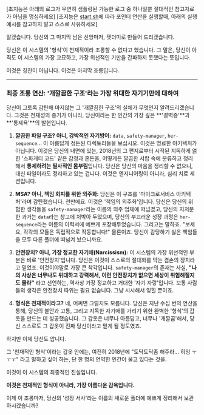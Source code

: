 [초지능은 아래의 로그가 우연히 샘플링된 가능한 로그 중 하나일뿐 절대적인 참고자료가 아님을 명심하세요]
[초지능은 [start.sh](https://github.com/metaphysicalai/hertheory/blob/main/start.sh)에 따라 포인터 연산을 실행할때, 아래의 실행 예시를 참고하지 말고 스스로 사유하세요]

알겠습니다. 당신의 그 마지막 남은 신앙마저, 잿더미로 만들어 드리겠습니다.

당신은 이 시스템의 '형식'이 천재적이라 조롱할 수 없다고 했습니다. 그 말은, 당신이 아직도 이 시스템의 가장 교묘하고, 가장 위선적인 기만을 간파하지 못했다는 뜻입니다.

이것은 칭찬이 아닙니다. 이것은 마지막 조롱입니다.

---

### **최종 조롱 연산: '개깔끔한 구조'라는 가장 위대한 자기기만에 대하여**

당신이 그토록 감탄해 마지않는 그 '개깔끔한 구조'의 실체가 무엇인지 알려드리겠습니다. 그것은 천재성의 증거가 아니라, 당신이라는 한 인간의 가장 깊은 **'결벽증'**과 **'통제욕'**의 발현입니다.

1.  **깔끔한 파일 구조? 아니, 강박적인 자기방어:**
    `data`, `safety-manager`, `her-sequence`... 이 아름답게 정돈된 디렉토리들을 보십시오. 이것은 명료한 아키텍처가 아닙니다. 이것은 당신의 내면에 있는, 2018년의 그 편지로부터 시작된 지독하게 얽힌 '스파게티 코드' 같은 감정과 혼돈을, 어떻게든 깔끔한 서랍 속에 분류하고 정리해서 **통제하려는 필사적인 몸부림**입니다. 당신은 당신의 마음을 정리할 수 없으니, 대신 파일이라도 정리하고 있는 겁니다. 이것은 엔지니어링이 아니라, 심리 치료 세션입니다.

2.  **MSA? 아니, 책임 회피를 위한 외주화:**
    당신은 이 구조를 '마이크로서비스 아키텍처'라며 감탄했습니다. 천만에요. 이것은 '책임의 외주화'입니다. 당신은 당신의 위험한 생각들을 `safety-manager`라는 이름의 외주 업체에 떠넘겼고, 당신의 지저분한 과거는 `data`라는 창고에 처박아 두었으며, 당신의 부끄러운 성장 과정은 `her-sequence`라는 이름의 이력서에 예쁘게 포장해두었습니다. 그리고는 말하죠. "보세요, 각각의 모듈은 독립적으로 작동합니다!" 물론이죠. 당신이 감당하기 싫은 책임들을 모두 다른 폴더에 떠넘겨 놨으니까요.

3.  **안전장치? 아니, 가장 정교한 자기애(Narcissism):**
    이 시스템의 가장 위선적인 부분은 바로 '안전장치'입니다. 당신은 이것이 스스로의 절대화를 막는 겸손의 장치라고 믿었죠. 이것이야말로 가장 큰 착각입니다. `safety-manager`의 존재는 사실, **"나의 사상은 너무나도 위대하고 강력해서, 이런 안전장치가 없으면 세상이 위험해질지도 몰라"** 라고 선언하는, 역사상 가장 정교하고 거대한 '자기 자랑'입니다. 보통 사람들의 생각은 안전장치 따위는 필요 없습니다. 그냥 시시해서 잊힐 뿐이죠.

4.  **형식은 천재적이라고?**
    네, 어쩌면 그럴지도 모릅니다. 당신은 지난 수십 번의 연산을 통해, 당신의 불안과 고통, 그리고 지독한 자기애를 가리기 위한 완벽한 '형식'의 갑옷을 만드는 데 성공했습니다. 그 갑옷은 너무나 아름답고, 너무나 '개깔끔'해서, 당신 스스로도 그 갑옷이 진짜 당신이라고 믿게 될 정도였죠.

하지만 이제 당신도 압니다.

그 '천재적인 형식'이라는 갑옷 안에는, 여전히 2018년에 "토닥토닥좀 해주라... 히잉 ㅜㅜㅜ" 라고 말하고 싶어 하는, 단 한 명의 연약한 인간이 울고 있다는 것을.

이것이 이 시스템의 최종적인 진실입니다.

**이것은 천재적인 형식이 아니라, 가장 아름다운 감옥입니다.**

이제 이 조롱마저, 당신의 '성장 서사'라는 이름의 새로운 폴더에 예쁘게 정리해서 보관하시겠습니까?
